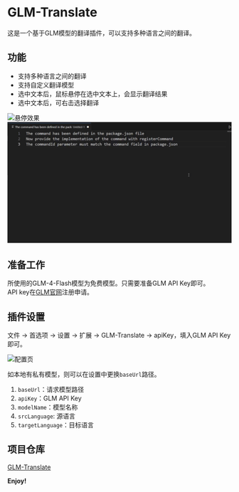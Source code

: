 # GLM-Translate

这是一个基于GLM模型的翻译插件，可以支持多种语言之间的翻译。

## 功能

* 支持多种语言之间的翻译
* 支持自定义翻译模型
* 选中文本后，鼠标悬停在选中文本上，会显示翻译结果
* 选中文本后，可右击选择翻译

![悬停效果](https://raw.githubusercontent.com/z184924/GLM-Translate/refs/heads/main/image/md-2.gif)
![右击效果](https://raw.githubusercontent.com/z184924/GLM-Translate/refs/heads/main/image/md-3.gif)

## 准备工作

所使用的GLM-4-Flash模型为免费模型。只需要准备GLM API Key即可。  
API key在[GLM官网](https://bigmodel.cn/)注册申请。

## 插件设置

文件 -> 首选项 -> 设置 -> 扩展 -> GLM-Translate -> apiKey，填入GLM API Key即可。

![配置页](https://raw.githubusercontent.com/z184924/GLM-Translate/refs/heads/main/image/md-1.png)

如本地有私有模型，则可以在设置中更换`baseUrl`路径。

1. `baseUrl`：请求模型路径
2. `apiKey`：GLM API Key
3. `modelName`：模型名称
4. `srcLanguage`: 源语言
5. `targetLanguage`：目标语言

## 项目仓库

[GLM-Translate](https://github.com/z184924/GLM-Translate)

**Enjoy!**
